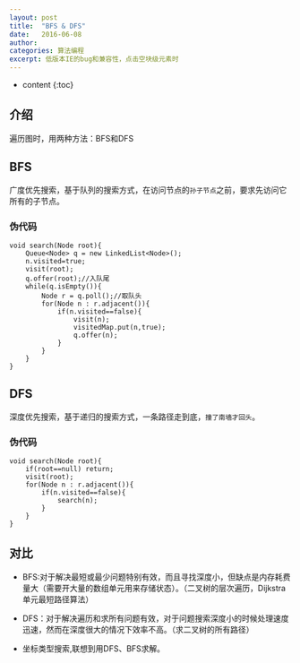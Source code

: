 ```yaml
---
layout: post
title:  "BFS & DFS"
date:   2016-06-08
author:  
categories: 算法编程
excerpt: 低版本IE的bug和兼容性，点击空块级元素时
---
```


* content
{:toc}

## 介绍
遍历图时，用两种方法：BFS和DFS

## BFS

广度优先搜索，基于队列的搜索方式，在访问节点的`孙子节点`之前，要求先访问它所有的子节点。

### 伪代码
    

    void search(Node root){
        Queue<Node> q = new LinkedList<Node>();
        n.visited=true;
        visit(root);
        q.offer(root);//入队尾
        while(q.isEmpty()){
            Node r = q.poll();//取队头
            for(Node n : r.adjacent()){
                if(n.visited==false){
                    visit(n);
                    visitedMap.put(n,true);
                    q.offer(n);
                }
            }
        }
    }


## DFS

深度优先搜索，基于递归的搜索方式，一条路径走到底，`撞了南墙才回头`。

### 伪代码
    

    void search(Node root){
        if(root==null) return;
        visit(root);
        for(Node n : r.adjacent()){
            if(n.visited==false){
                search(n);
            }
        }
    }


## 对比

- BFS:对于解决最短或最少问题特别有效，而且寻找深度小，但缺点是内存耗费量大（需要开大量的数组单元用来存储状态）。（二叉树的层次遍历，Dijkstra单元最短路径算法）

- DFS：对于解决遍历和求所有问题有效，对于问题搜索深度小的时候处理速度迅速，然而在深度很大的情况下效率不高。（求二叉树的所有路径）

- 坐标类型搜索,联想到用DFS、BFS求解。
